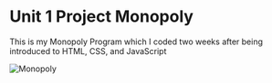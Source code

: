 # Unit 1 Project Monopoly

This is my Monopoly Program which I coded two weeks after being introduced to HTML, CSS, and JavaScript

![Monopoly](https://external-content.duckduckgo.com/iu/?u=https%3A%2F%2Fwww.stylist.co.uk%2Fimages%2Fapp%2Fuploads%2F2017%2F12%2F21175408%2Fimage49.jpg%3Fw%3D1200%26h%3D1%26fit%3Dmax%26auto%3Dformat%252Ccompress&f=1&nofb=1)
